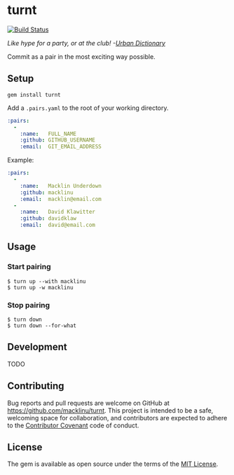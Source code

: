 # turnt

[![Build Status](https://travis-ci.org/macklinu/turn.svg)](https://travis-ci.org/macklinu/turn)

_Like hype for a party, or at the club!  -[Urban Dictionary](http://www.urbandictionary.com/define.php?term=Turnt&defid=4396644)_

Commit as a pair in the most exciting way possible.

## Setup

```
gem install turnt
```

Add a `.pairs.yaml` to the root of your working directory.

```yaml
:pairs:
  -
    :name:   FULL_NAME
    :github: GITHUB_USERNAME
    :email:  GIT_EMAIL_ADDRESS
```

Example:

```yaml
:pairs:
  -
    :name:   Macklin Underdown
    :github: macklinu
    :email:  macklin@email.com
  -
    :name:   David Klawitter
    :github: davidklaw
    :email:  david@email.com
```

## Usage

### Start pairing

```
$ turn up --with macklinu
$ turn up -w macklinu
```

### Stop pairing

```
$ turn down
$ turn down --for-what
```

## Development

TODO

## Contributing

Bug reports and pull requests are welcome on GitHub at https://github.com/macklinu/turnt. This project is intended to be a safe, welcoming space for collaboration, and contributors are expected to adhere to the [Contributor Covenant](contributor-covenant.org) code of conduct.

## License

The gem is available as open source under the terms of the [MIT License](http://opensource.org/licenses/MIT).

